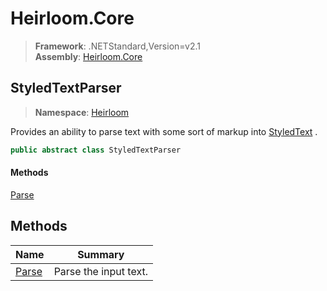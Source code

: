 # Heirloom.Core

> **Framework**: .NETStandard,Version=v2.1  
> **Assembly**: [Heirloom.Core][0]  

## StyledTextParser

> **Namespace**: [Heirloom][0]  

Provides an ability to parse text with some sort of markup into [StyledText][1] .

```cs
public abstract class StyledTextParser
```

#### Methods

[Parse][2]

## Methods

| Name       | Summary               |
|------------|-----------------------|
| [Parse][2] | Parse the input text. |

[0]: ../Heirloom.Core.md
[1]: Heirloom.StyledText.md
[2]: Heirloom.StyledTextParser.Parse.md
